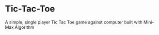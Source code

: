 # Tic-Tac-Toe
 
A simple, single player Tic Tac Toe game against computer built with Mini-Max Algorithm